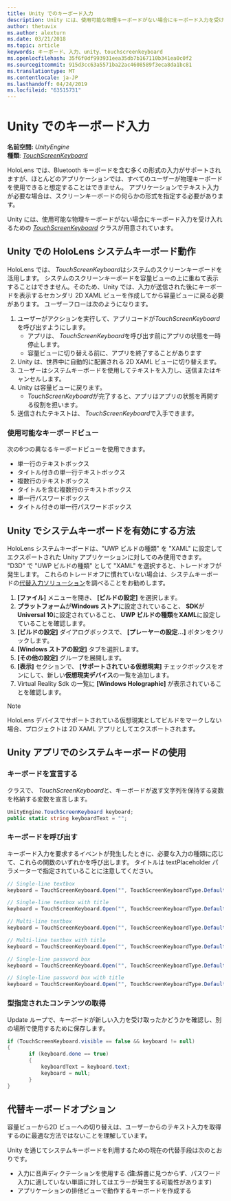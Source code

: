 ```yaml
---
title: Unity でのキーボード入力
description: Unity には、使用可能な物理キーボードがない場合にキーボード入力を受け入れるための TouchScreenKeyboard クラスが用意されています。
author: thetuvix
ms.author: alexturn
ms.date: 03/21/2018
ms.topic: article
keywords: キーボード、入力、unity、touchscreenkeyboard
ms.openlocfilehash: 35f6f0df993931eea35db7b167110b341ea0c0f2
ms.sourcegitcommit: 915d3cc63a5571ba22ac4608589f3eca8da1bc81
ms.translationtype: MT
ms.contentlocale: ja-JP
ms.lasthandoff: 04/24/2019
ms.locfileid: "63515731"
---
```

# <a name="keyboard-input-in-unity"></a>Unity でのキーボード入力

**名前空間:**  *UnityEngine*<br>
 **種類**: *[TouchScreenKeyboard](http://docs.unity3d.com/ScriptReference/TouchScreenKeyboard.html)*

HoloLens では、Bluetooth キーボードを含む多くの形式の入力がサポートされますが、ほとんどのアプリケーションでは、すべてのユーザーが物理キーボードを使用できると想定することはできません。 アプリケーションでテキスト入力が必要な場合は、スクリーンキーボードの何らかの形式を指定する必要があります。

Unity には、使用可能な物理キーボードがない場合にキーボード入力を受け入れるための *[TouchScreenKeyboard](http://docs.unity3d.com/ScriptReference/TouchScreenKeyboard.html)* クラスが用意されています。

## <a name="hololens-system-keyboard-behavior-in-unity"></a>Unity での HoloLens システムキーボード動作

HoloLens では、 *TouchScreenKeyboard*はシステムのスクリーンキーボードを活用します。 システムのスクリーンキーボードを容量ビューの上に重ねて表示することはできません。そのため、Unity では、入力が送信された後にキーボードを表示するセカンダリ 2D XAML ビューを作成してから容量ビューに戻る必要があります。 ユーザーフローは次のようになります。
1. ユーザーがアクションを実行して、アプリコードが*TouchScreenKeyboard*を呼び出すようにします。
    * アプリは、 *TouchScreenKeyboard*を呼び出す前にアプリの状態を一時停止します。
    * 容量ビューに切り替える前に、アプリを終了することがあります
2. Unity は、世界中に自動的に配置される 2D XAML ビューに切り替えます。
3. ユーザーはシステムキーボードを使用してテキストを入力し、送信またはキャンセルします。
4. Unity は容量ビューに戻ります。
    * *TouchScreenKeyboard*が完了すると、アプリはアプリの状態を再開する役割を担います。
5. 送信されたテキストは、 *TouchScreenKeyboard*で入手できます。

### <a name="available-keyboard-views"></a>使用可能なキーボードビュー

次の6つの異なるキーボードビューを使用できます。
* 単一行のテキストボックス
* タイトル付きの単一行テキストボックス
* 複数行のテキストボックス
* タイトルを含む複数行のテキストボックス
* 単一行パスワードボックス
* タイトル付きの単一行パスワードボックス

## <a name="how-to-enable-the-system-keyboard-in-unity"></a>Unity でシステムキーボードを有効にする方法

HoloLens システムキーボードは、"UWP ビルドの種類" を "XAML" に設定してエクスポートされた Unity アプリケーションに対してのみ使用できます。 "D3D" で "UWP ビルドの種類" として "XAML" を選択すると、トレードオフが発生します。 これらのトレードオフに慣れていない場合は、システムキーボードの[代替入力ソリューション](#alternative-keyboard-options)を調べることをお勧めします。
1. **[ファイル]** メニューを開き、 **[ビルドの設定]** を選択します。
2. **プラットフォーム**が**Windows ストア**に設定されていること、 **SDK**が**Universal 10**に設定されていること、 **UWP ビルドの種類**を**XAML**に設定していることを確認します。
3. **[ビルドの設定]** ダイアログボックスで、 **[プレーヤーの設定...]** ボタンをクリックします。
4. **[Windows ストアの設定]** タブを選択します。
5. **[その他の設定]** グループを展開します。
6. **[表示]** セクションで、 **[サポートされている仮想現実]** チェックボックスをオンにして、新しい**仮想現実デバイス**の一覧を追加します。
7. Virtual Reality Sdk の一覧に **[Windows Holographic]** が表示されていることを確認します。

>[!NOTE]
>HoloLens デバイスでサポートされている仮想現実としてビルドをマークしない場合、プロジェクトは 2D XAML アプリとしてエクスポートされます。

## <a name="using-the-system-keyboard-in-your-unity-app"></a>Unity アプリでのシステムキーボードの使用

### <a name="declare-the-keyboard"></a>キーボードを宣言する

クラスで、 *TouchScreenKeyboard*と、キーボードが返す文字列を保持する変数を格納する変数を宣言します。

```cs
UnityEngine.TouchScreenKeyboard keyboard;
public static string keyboardText = "";
```

### <a name="invoke-the-keyboard"></a>キーボードを呼び出す

キーボード入力を要求するイベントが発生したときに、必要な入力の種類に応じて、これらの関数のいずれかを呼び出します。 タイトルは textPlaceholder パラメーターで指定されていることに注意してください。

```cs
// Single-line textbox
keyboard = TouchScreenKeyboard.Open("", TouchScreenKeyboardType.Default, false, false, false, false);

// Single-line textbox with title
keyboard = TouchScreenKeyboard.Open("", TouchScreenKeyboardType.Default, false, false, false, false, "Single-line title");

// Multi-line textbox
keyboard = TouchScreenKeyboard.Open("", TouchScreenKeyboardType.Default, false, true, false, false);

// Multi-line textbox with title
keyboard = TouchScreenKeyboard.Open("", TouchScreenKeyboardType.Default, false, true, false, false, "Multi-line Title");

// Single-line password box
keyboard = TouchScreenKeyboard.Open("", TouchScreenKeyboardType.Default, false, false, true, false);

// Single-line password box with title
keyboard = TouchScreenKeyboard.Open("", TouchScreenKeyboardType.Default, false, false, true, false, "Secure Single-line Title");
```

### <a name="retrieve-typed-contents"></a>型指定されたコンテンツの取得

Update ループで、キーボードが新しい入力を受け取ったかどうかを確認し、別の場所で使用するために保存します。

```cs
if (TouchScreenKeyboard.visible == false && keyboard != null)
{
       if (keyboard.done == true)
       {
           keyboardText = keyboard.text;
           keyboard = null;
       }
}
```

## <a name="alternative-keyboard-options"></a>代替キーボードオプション

容量ビューから2D ビューへの切り替えは、ユーザーからのテキスト入力を取得するのに最適な方法ではないことを理解しています。

Unity を通じてシステムキーボードを利用するための現在の代替手段は次のとおりです。
* 入力に音声ディクテーションを使用する (<b>注:</b>辞書に見つからず、パスワード入力に適していない単語に対してはエラーが発生する可能性があります)
* アプリケーションの排他ビューで動作するキーボードを作成する
